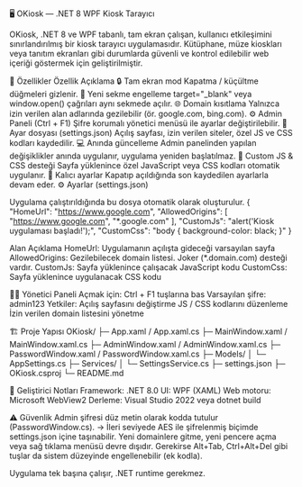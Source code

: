 🖥️ OKiosk — .NET 8 WPF Kiosk Tarayıcı

OKiosk, .NET 8 ve WPF tabanlı, tam ekran çalışan, kullanıcı etkileşimini sınırlandırılmış bir kiosk tarayıcı uygulamasıdır.
Kütüphane, müze kioskları veya tanıtım ekranları gibi durumlarda güvenli ve kontrol edilebilir web içeriği göstermek için geliştirilmiştir.

🚀 Özellikler
Özellik	Açıklama
🔒 Tam ekran mod	Kapatma / küçültme düğmeleri gizlenir.
🚫 Yeni sekme engelleme	target="_blank" veya window.open() çağrıları aynı sekmede açılır.
🌐 Domain kısıtlama	Yalnızca izin verilen alan adlarında gezilebilir (ör. google.com, bing.com).
⚙️ Admin Paneli (Ctrl + F1)	Şifre korumalı yönetici menüsü ile ayarlar değiştirilebilir.
🧭 Ayar dosyası (settings.json)	Açılış sayfası, izin verilen siteler, özel JS ve CSS kodları kaydedilir.
💻 Anında güncelleme	Admin panelinden yapılan değişiklikler anında uygulanır, uygulama yeniden başlatılmaz.
🧩 Custom JS & CSS desteği	Sayfa yüklenince özel JavaScript veya CSS kodları otomatik uygulanır.
🧠 Kalıcı ayarlar	Kapatıp açıldığında son kaydedilen ayarlarla devam eder.
⚙️ Ayarlar (settings.json)

Uygulama çalıştırıldığında bu dosya otomatik olarak oluşturulur.
{
  "HomeUrl": "https://www.google.com",
  "AllowedOrigins": [
    "https://www.google.com",
    "*.google.com"
  ],
  "CustomJs": "alert('Kiosk uygulaması başladı!');",
  "CustomCss": "body { background-color: black; }"
}

Alan	Açıklama
HomeUrl:	Uygulamanın açılışta gideceği varsayılan sayfa
AllowedOrigins:	Gezilebilecek domain listesi. Joker (*.domain.com) desteği vardır.
CustomJs:	Sayfa yüklenince çalışacak JavaScript kodu
CustomCss:	Sayfa yüklenince uygulanacak CSS kodu

🧑‍💼 Yönetici Paneli
Açmak için: Ctrl + F1 tuşlarına bas
Varsayılan şifre: admin123
Yetkiler:
Açılış sayfasını değiştirme
JS / CSS kodlarını düzenleme
İzin verilen domain listesini yönetme

🏗️ Proje Yapısı
OKiosk/
 ├─ App.xaml / App.xaml.cs
 ├─ MainWindow.xaml / MainWindow.xaml.cs
 ├─ AdminWindow.xaml / AdminWindow.xaml.cs
 ├─ PasswordWindow.xaml / PasswordWindow.xaml.cs
 ├─ Models/
 │   └─ AppSettings.cs
 ├─ Services/
 │   └─ SettingsService.cs
 ├─ settings.json
 ├─ OKiosk.csproj
 └─ README.md

🧩 Geliştirici Notları
Framework: .NET 8.0
UI: WPF (XAML)
Web motoru: Microsoft WebView2
Derleme: Visual Studio 2022 veya dotnet build

⚠️ Güvenlik
Admin şifresi düz metin olarak kodda tutulur (PasswordWindow.cs).
→ İleri seviyede AES ile şifrelenmiş biçimde settings.json içine taşınabilir.
Yeni domainlere gitme, yeni pencere açma veya sağ tıklama menüsü devre dışıdır.
Gerekirse Alt+Tab, Ctrl+Alt+Del gibi tuşlar da sistem düzeyinde engellenebilir (ek kodla).

Uygulama tek başına çalışır, .NET runtime gerekmez.



